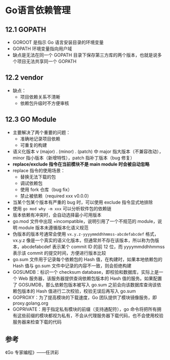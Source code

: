 # Go语言依赖管理 

## 12.1 GOPATH

- GOROOT 是指示 Go 语言安装目录的环境变量
- GOPATH 环境变量指向用户域
- 缺点是无法在同一个 GOPATH 目录下保存第三方库的两个版本，也就是说多个项目无法共享同一个 GOPATH

## 12.2 vendor

- 缺点：
  - 项目依赖关系不清晰
  - 依赖包升级时不方便审核

## 12.3 GO Module

- 主要解决了两个重要的问题：
  - 准确地记录项目依赖
  - 可重复的构建
- 语义化版本 v (major) . (minor) . (patch) 中 major 指大版本（不兼容改动），minor 指小版本（新增特性），patch 指补丁版本（bug 修复）
- **replace/exclude 指令在当前模块不是 main module 时会被自动忽略**
- replace 指令的使用场景：
  - 替换无法下载的包
  - 调试依赖包
  - 使用 fork 仓库（bug fix）
  - 禁止被依赖（required xxx v0.0.0）
- 当某个包某个版本有严重的 bug 时，可以使用 exclude 指令显式地排除
- 使用 `go mod why -m xxx` 可以分析软件包的依赖链
- 版本依赖有冲突时，会自动选择最小可用版本
- go.mod 文件中出现 +incompatible，说明引用了一个不规范的 module，说明 module 版本未遵循版本化语义规范
- 伪版本的版本号通常会使用 `vx.y.z-yyyymmddhhmmss-abcdefabcdef` 格式，vx.y.z 像是一个真实的语义化版本，但通常并不存在该版本，所以称为伪版本，abcdefabcdef 表示某个 commit ID 的前 12 位，而 yyyymmddhhmmss 表示该 commit 的提交时间，方便进行版本比较
- go.sum 文件用于记录每个依赖包的 Hash 值，在构建时，如果本地依赖包的 Hash 值与 go.sum 文件中记录的内容不一致，则会拒绝构建
- GOSUMDB：标识一个 checksum database，即校验和数据库，实际上是一个 Web 服务器，该服务器提供查询依赖包版本的 Hash 值的服务。如果配置了 GOSUMDB，那么依赖包版本被写入 go.sum 之前会向该数据库查询该依赖包版本的 Hash 值进行二次校验，校验无误后再写入 go.sum
- GOPROXY：为了提高模块的下载速度，Go 团队提供了模块镜像服务，即 proxy.golang.org
- GOPRIVATE：用于指定私有模块的前缀（支持通配符），go 命令将把所有拥有这些前缀的模块都视为私有，不会从代理服务器下载代码，也不会使用校验服务器来检查下载的代码


## 参考

《Go 专家编程》——任洪彩
